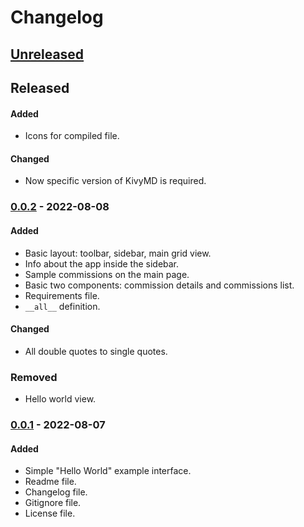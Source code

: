 # Changelog

## [Unreleased]

## Released
#### Added
- Icons for compiled file.
#### Changed
- Now specific version of KivyMD is required.

### [0.0.2] - 2022-08-08
#### Added
- Basic layout: toolbar, sidebar, main grid view.
- Info about the app inside the sidebar.
- Sample commissions on the main page.
- Basic two components: commission details and commissions list.
- Requirements file.
- `__all__` definition.

#### Changed
- All double quotes to single quotes.

### Removed
- Hello world view.

### [0.0.1] - 2022-08-07
#### Added
- Simple "Hello World" example interface.
- Readme file.
- Changelog file.
- Gitignore file.
- License file.


[Unreleased]: https://github.com/anonymousx86/service-tasks/compare/0.0.2...HEAD
[0.0.2]: https://github/com/anonymousx86/service-tasks/release/0.0.2
[0.0.1]: https://github/com/anonymousx86/service-tasks/release/0.0.1

